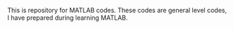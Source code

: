 This is repository for MATLAB codes. These codes are general level codes, I have prepared during learning MATLAB.
